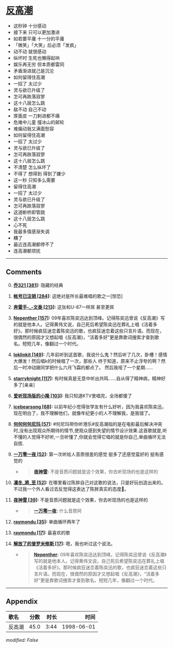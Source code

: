 # [反高潮](https://music.163.com/song?id=26075145)

* 这秒钟 十分感动
* 接下来 只可以更加激进
* 如若要平庸 十一分的平庸
* 「微笑」「大笑」后必须「发疯」
* 动不动 就很感动
* 纵坏时 生死也懒得起哄
* 娱乐再无穷 但本质都雷同
* 矛盾渐进就己是沉沦
* 如何留得住高潮
* 一招了 太过少
* 灵与欲已升级了
* 怎可再跌落寂寥
* 这十八层怎么跳
* 敌不动 自己不动
* 厚面皮 一刀剌进都不痛
* 危难中儿童 撞冰山的邮轮
* 难煽动我又满面愁容
* 如何留得住高潮
* 一招了 太过少
* 灵与欲已升级了
* 怎可再跌落寂寥
* 这十八层怎么跳
* 不清楚 怎么纵坏了
* 不得了 想得到 得到了嫌少
* 这一秒 只知多么需要
* 留得住高潮
* 一招了 太过少
* 灵与欲已升级了
* 怎可再跌落寂寥
* 这道断桥即管跳
* 这十八层怎么跳
* 心不死
* 我最多情感渐失调
* 糟了
* 最近连高潮都停不了
* 连高潮都烦扰


---

## Comments
0. **[乔321 \[381\]](https://music.163.com/#/user/home?id=3988634):** 隐藏的经典

1. **[帐号已注销 \[284\]](https://music.163.com/#/user/home?id=33729183):** 这绝对是所长最难唱的歌之一[惊恐]

2. **[奔雷手-_-文泰 \[213\]](https://music.163.com/#/user/home?id=39608768):** 这张和U-87一样屌 甚至更屌

3. **[Nepenther \[157\]](https://music.163.com/#/user/home?id=1560961):** 09年喜欢陈奕迅达到顶峰。记得陈奕迅曾说《反高潮》写的就是他本人。记得黄伟文说，自己死后希望陈奕迅在葬礼上唱《活着多好》。那时候疯狂迷恋着陈奕迅的歌，也疯狂迷恋着这些只言片语。而现在，很偶然的原因才又想起唱《反高潮》，“活着多好”更是靠歌词搜索才查到歌名。短短几年，像翻过一个时代。

4. **[loklinkit \[149\]](https://music.163.com/#/user/home?id=45673502):** 几年前听到这首歌，我说什么鬼？然后听了几次，卧槽！感情大爆发！然后唱k的时候唱了一次，那些人 终于知道，原来不止浮夸的啊？然后一时冲动跟同学把什么六月飞霜的都点了。  然后我哑了一个星期……

5. **[starryknight \[117\]](https://music.163.com/#/user/home?id=12906236):** 有时候真是无意中听出共鸣……自从得了精神病，精神好多了[亲亲]

6. **[爱听现场版的小隆 \[103\]](https://music.163.com/#/user/home?id=35313993):** 我只知道KTV里唱完，全场都傻了

7. **[icebearsong \[68\]](https://music.163.com/#/user/home?id=55728559):** 以前年纪小觉得张学友有什么好听，因为我喜欢陈奕迅，现在明白了，我不理解他们，就像年纪更小的人不理解我，是我错了。

8. **[何何何何尼玛 \[57\]](https://music.163.com/#/user/home?id=67350863):** #何尼玛带你听港乐#反高潮指的是在电影最后解决冲突时,没有出现观众所期待的情节,使观众感到失望的情节设计效果.这首歌就是,听不懂的人觉得不好听,一旦听懂了,你就会觉得它唱的就是你自己,单曲循环无法自拔.

9. **[一万零一夜 \[52\]](https://music.163.com/#/user/home?id=18031186):** 第一次听给人音质很差的感觉 挺多了还感觉蛮好的 挺有感觉的
	* > **[夜神雪](https://music.163.com/#/user/home?id=75351569):** 不是音质问题就是这个效果，你去听现场的也是这样的

10. **[凜冬_將_至 \[52\]](https://music.163.com/#/user/home?id=18090986):** 在哪里看过陈胖自己对这歌的说法，只是好玩创造出来的。不过我一个外人看过去反觉得这表达了陈胖真实的态度🙈。

11. **[夜神雪 \[39\]](https://music.163.com/#/user/home?id=75351569):** 不是音质问题就是这个效果，你去听现场的也是这样的
	* > **[一万零一夜](https://music.163.com/#/user/home?id=18031186):** 什么音质阿

12. **[raymondu \[35\]](https://music.163.com/#/user/home?id=86532097):** 单曲循环两年了

13. **[raymondu \[17\]](https://music.163.com/#/user/home?id=86532097):** 最喜欢的歌

14. **[解放了的普罗米修斯 \[17\]](https://music.163.com/#/user/home?id=77529086):** 嗯，我也听过这个说法。
	* > **[Nepenther](https://music.163.com/#/user/home?id=1560961):** 09年喜欢陈奕迅达到顶峰。记得陈奕迅曾说《反高潮》写的就是他本人。记得黄伟文说，自己死后希望陈奕迅在葬礼上唱《活着多好》。那时候疯狂迷恋着陈奕迅的歌，也疯狂迷恋着这些只言片语。而现在，很偶然的原因才又想起唱《反高潮》，“活着多好”更是靠歌词搜索才查到歌名。短短几年，像翻过一个时代。



---

## Appendix

|歌名|分数|时长|时间|
|:---|:---:|---:|---:|
|反高潮|45.0|3:44|1998-06-01

*modified: False*